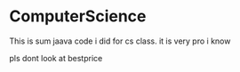 # ComputerScience

This is sum jaava code i did for cs class. it is very pro i know








































pls dont look at bestprice
